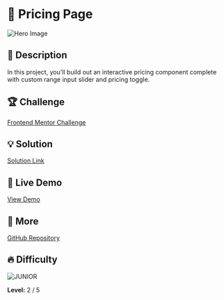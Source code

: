 # 📁 Pricing Page

![Hero Image](https://res.cloudinary.com/dz209s6jk/image/upload/v1575037683/Challenges/sjsrx7m77v6pxswdm0mx.jpg)

## 🌟 Description
In this project, you'll build out an interactive pricing component complete with custom range input slider and pricing toggle.

## 🏆 Challenge
[Frontend Mentor Challenge](https://www.frontendmentor.io/challenges/pricing-component-with-toggle-8vPwRMIC)

## 💡 Solution
[Solution Link](https://www.frontendmentor.io/solutions/pricing-page-Zq9sKVPkVK) 

## 🚀 Live Demo
[View Demo](https://younes-alhyan.github.io/pricing-page)

## 🔎 More
[GitHub Repository](https://github.com/younes-alhyan/frontend-mentor/)

## 🔥 Difficulty
![JUNIOR](https://img.shields.io/badge/Difficulty-JUNIOR-green)

**Level:** 2 / 5

